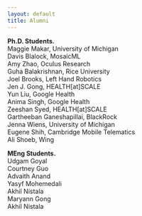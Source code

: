 ```yaml
---
layout: default
title: Alumni
---
```

<b> Ph.D. Students.</b> <br>
Maggie Makar, University of Michigan  <br>
Davis Blalock, MosaicML <br>
Amy Zhao, Oculus Research<br>
Guha Balakrishnan, Rice University <br>
Joel Brooks, Left Hand Robotics <br>
Jen J. Gong, HEALTH[at]SCALE <br>
Yun Liu, Google Health<br>
Anima Singh, Google Health<br>
Zeeshan Syed, HEALTH[at]SCALE <br>
Gartheeban Ganeshapillai, BlackRock <br>
Jenna Wiens, University of Michigan<br>
Eugene Shih, Cambridge Mobile Telematics<br>
Ali Shoeb, Wing<br>

<b> MEng Students.</b> <br>
Udgam Goyal <br>
Courtney Guo <br>
Advaith Anand <br>
Yasyf Mohemedali <br>
Akhil Nistala <br>
Maryann Gong <br>
Akhil Nistala <br>